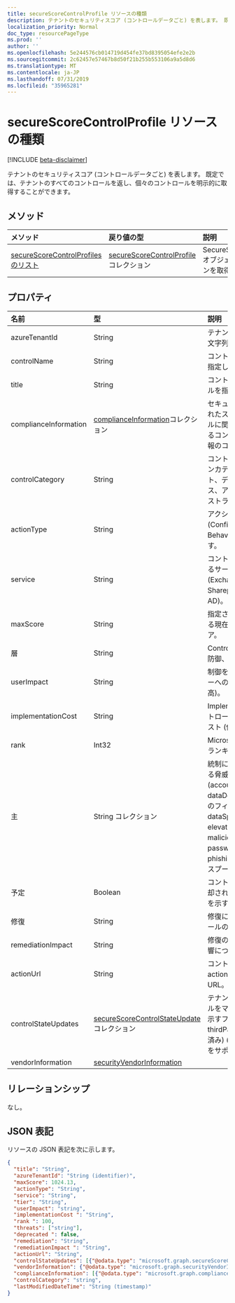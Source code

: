 ```yaml
---
title: secureScoreControlProfile リソースの種類
description: テナントのセキュリティスコア (コントロールデータごと) を表します。 既定では、テナントのすべてのコントロールを返し、個々のコントロールを明示的に取得することができます。
localization_priority: Normal
doc_type: resourcePageType
ms.prod: ''
author: ''
ms.openlocfilehash: 5e244576cb014719d454fe37bd8395054efe2e2b
ms.sourcegitcommit: 2c62457e57467b8d50f21b255b553106a9a5d8d6
ms.translationtype: MT
ms.contentlocale: ja-JP
ms.lasthandoff: 07/31/2019
ms.locfileid: "35965281"
---
```

# <a name="securescorecontrolprofile-resource-type"></a>secureScoreControlProfile リソースの種類

[!INCLUDE [beta-disclaimer](../../includes/beta-disclaimer.md)]

テナントのセキュリティスコア (コントロールデータごと) を表します。 既定では、テナントのすべてのコントロールを返し、個々のコントロールを明示的に取得することができます。


## <a name="methods"></a>メソッド

| メソッド   | 戻り値の型|説明|
|:---------------|:--------|:----------|
|[secureScoreControlProfiles のリスト](../api/securescorecontrolprofiles-list.md) | [secureScoreControlProfile](securescorecontrolprofiles.md)コレクション |SecureScoreControlProfile オブジェクトのコレクションを取得します。|


## <a name="properties"></a>プロパティ

|名前 |型 |説明 |
|:--|:--|:--|
|   azureTenantId   |   String  |   テナント ID の GUID 文字列。  |
|   controlName |   String  |   コントロールの名前を指定します。 |
|   title   |   String  |   コントロールのタイトルを指定します。   |
| complianceInformation | [complianceInformation](complianceinformation.md)コレクション | セキュリティで保護されたスコアコントロールに関連付けられているコンプライアンス情報のコレクション |
|   controlCategory |   String  |   コントロールアクションカテゴリ (アカウント、データ、デバイス、アプリ、インフラストラクチャ)。  |
|   actionType  |   String  |   アクションの種類 (Config、Review、Behavior) を制御します。 |
|   service |   String  |   コントロールを所有するサービス (Exchange、Sharepoint、Azure AD)。 |
|   maxScore |  String  |   指定された日付における現在の取得最高スコア。   |
|   層 |  String  |   Control 層 (コア、多層防御、詳細)    |
|   userImpact |    String  | 制御を実装するユーザーへの影響 (低、中、高)。    |
|   implementationCost |    String  |   Implemmentating コントロールのリソースコスト (低、中、高)。 |
|   rank |  Int32   |   Microsoft のスタックランキング。   |
|   主 |   String コレクション   |   統制によって軽減される脅威のリスト (accountBreach、dataDeletion、Dataexのフィルター、dataSpillage、elevationOfPrivilege、maliciousInsider、passwordCracking、phishingOrWhaling、スプーフィング)。 |
|   予定 |    Boolean |   コントロールが減価償却されているかどうかを示すフラグです。   |
|   修復 |   String  |   修復に役立つコントロールの説明。 |
|   remediationImpact | String  |   修復のユーザーへの影響についての説明。 |
|   actionUrl | String  |   コントロールを actioned できる場所の URL。 |
|   controlStateUpdates | [secureScoreControlStateUpdate](securescorecontrolstateupdate.md)コレクション |    テナントがコントロールをマークした場所を示すフラグ (ignore、thirdParty、レビュー済み) ([更新プログラム](../api/securescorecontrolprofiles-update.md)をサポート)。 |
|   vendorInformation | [securityVendorInformation](securityvendorinformation.md) |

## <a name="relationships"></a>リレーションシップ

なし。

## <a name="json-representation"></a>JSON 表記

リソースの JSON 表記を次に示します。

<!-- {
  "blockType": "resource",
  "optionalProperties": [

  ],
  "@odata.type": "microsoft.graph.secureScoreControlProfile"
}-->

```json
{
  "title": "String",
  "azureTenantId": "String (identifier)",
  "maxScore": 1024.13,
  "actionType": "String",
  "service": "String",
  "tier": "String",
  "userImpact": "string",
  "implementationCost ": "String",
  "rank ": 100,
  "threats": ["string"],
  "deprecated ": false,
  "remediation": "String",
  "remediationImpact ": "String",
  "actionUrl": "String",
  "controlStateUpdates": [{"@odata.type": "microsoft.graph.secureScoreControlStateUpdate"}],
  "vendorInformation": {"@odata.type": "microsoft.graph.securityVendorInformation"},
  "complianceInformation": [{"@odata.type": "microsoft.graph.complianceInformation"}],
  "controlCategory": "string",
  "lastModifiedDateTime": "String (timestamp)"
}


```


<!--
{
  "type": "#page.annotation",
  "description": "secureScoreControlProfiles resource",
  "keywords": "",
  "section": "documentation",
  "tocPath": "",
  "suppressions": []
}
-->
